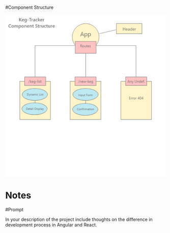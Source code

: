 #Component Structure

![Planned Component Structure](src/assets/images/Component-Structure.png)


# Notes




#Prompt

In your description of the project include thoughts on the difference in development process in Angular and React.
